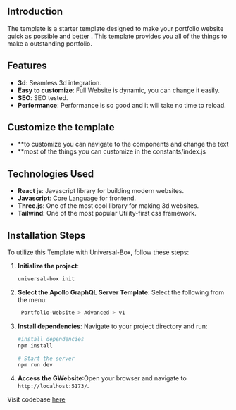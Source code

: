 ## Introduction
The template is a starter template designed to make your portfolio website quick as possible and better . This template provides you all of the things to make a outstanding portfolio.

## Features
- **3d**: Seamless 3d integration.
- **Easy to customize**: Full Website is dynamic, you can change it easily.
- **SEO**: SEO tested.
- **Performance**: Performance is so good and it will take no time to reload.

## Customize the template
- **to customize you can navigate to the components and change the text
- **most of the things you can customize in the constants/index.js

## Technologies Used
- **React js**: Javascript library for building modern websites.
- **Javascript**: Core Language for frontend.
- **Three.js**: One of the most cool library for making 3d websites.
- **Tailwind**: One of the most popular Utility-first css framework.

## Installation Steps
To utilize this Template with Universal-Box, follow these steps:

1. **Initialize the project**:
   ```bash
   universal-box init
   ```
2. **Select the Apollo GraphQL Server Template**:
Select the following from the menu:
   ```bash
    Portfolio-Website > Advanced > v1
    ```
3. **Install dependencies**:
Navigate to your project directory and run:
    ```bash
    #install dependencies
    npm install

    # Start the server
    npm run dev
    ```
4. **Access the GWebsite**:Open your browser and navigate to `http://localhost:5173/`.

Visit codebase [here](https://github.com/Abhishek-Mallick/universal-box/tree/main/template/Portfolio-Websites/Advanced/v1)
